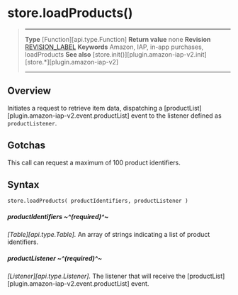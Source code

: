# store.loadProducts()

> --------------------- ------------------------------------------------------------------------------------------
> __Type__              [Function][api.type.Function]
> __Return value__      none
> __Revision__          [REVISION_LABEL](REVISION_URL)
> __Keywords__          Amazon, IAP, in-app purchases, loadProducts
> __See also__			[store.init()][plugin.amazon-iap-v2.init]
>						[store.*][plugin.amazon-iap-v2]
> --------------------- ------------------------------------------------------------------------------------------


## Overview

Initiates a request to retrieve item data, dispatching a [productList][plugin.amazon-iap-v2.event.productList] event to the listener defined as `productListener`.


## Gotchas

This call can request a maximum of 100 product identifiers.


## Syntax

	store.loadProducts( productIdentifiers, productListener )

##### productIdentifiers ~^(required)^~
_[Table][api.type.Table]._ An array of strings indicating a list of product identifiers.

##### productListener ~^(required)^~
_[Listener][api.type.Listener]._ The listener that will receive the [productList][plugin.amazon-iap-v2.event.productList] event.
